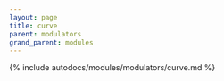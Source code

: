 ```yaml
---
layout: page
title: curve
parent: modulators
grand_parent: modules
---
```


{% include autodocs/modules/modulators/curve.md %}
